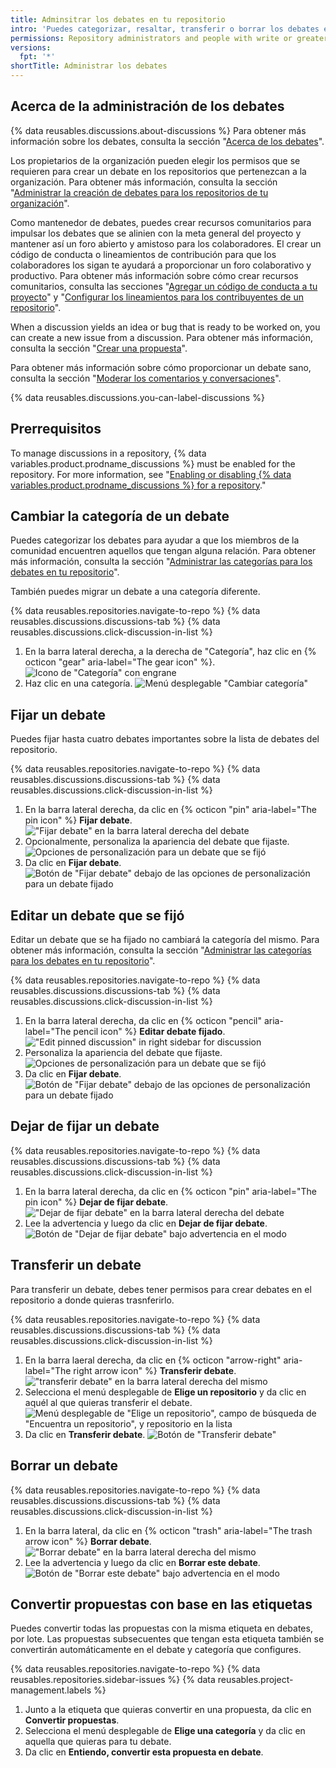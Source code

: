 ```yaml
---
title: Adminsitrar los debates en tu repositorio
intro: 'Puedes categorizar, resaltar, transferir o borrar los debates en un repositorio.'
permissions: Repository administrators and people with write or greater access to a repository can manage discussions in the repository.
versions:
  fpt: '*'
shortTitle: Administrar los debates
---
```



## Acerca de la administración de los debates

{% data reusables.discussions.about-discussions %} Para obtener más información sobre los debates, consulta la sección "[Acerca de los debates](/discussions/collaborating-with-your-community-using-discussions/about-discussions)".

Los propietarios de la organización pueden elegir los permisos que se requieren para crear un debate en los repositorios que pertenezcan a la organización. Para obtener más información, consulta la sección "[Administrar la creación de debates para los repositorios de tu organización](/organizations/managing-organization-settings/managing-discussion-creation-for-repositories-in-your-organization)".

Como mantenedor de debates, puedes crear recursos comunitarios para impulsar los debates que se alinien con la meta general del proyecto y mantener así un foro abierto y amistoso para los colaboradores. El crear un código de conducta o lineamientos de contribución para que los colaboradores los sigan te ayudará a proporcionar un foro colaborativo y productivo. Para obtener más información sobre cómo crear recursos comunitarios, consulta las secciones "[Agregar un código de conducta a tu proyecto](/communities/setting-up-your-project-for-healthy-contributions/adding-a-code-of-conduct-to-your-project)" y "[Configurar los lineamientos para los contribuyentes de un repositorio](/communities/setting-up-your-project-for-healthy-contributions/setting-guidelines-for-repository-contributors)".

When a discussion yields an idea or bug that is ready to be worked on, you can create a new issue from a discussion. Para obtener más información, consulta la sección "[Crear una propuesta](/issues/tracking-your-work-with-issues/creating-an-issue#creating-an-issue-from-a-discussion)".

Para obtener más información sobre cómo proporcionar un debate sano, consulta la sección "[Moderar los comentarios y conversaciones](/communities/moderating-comments-and-conversations)".

{% data reusables.discussions.you-can-label-discussions %}

## Prerrequisitos

To manage discussions in a repository, {% data variables.product.prodname_discussions %} must be enabled for the repository. For more information, see "[Enabling or disabling {% data variables.product.prodname_discussions %} for a repository](/github/administering-a-repository/enabling-or-disabling-github-discussions-for-a-repository)."

## Cambiar la categoría de un debate

Puedes categorizar los debates para ayudar a que los miembros de la comunidad encuentren aquellos que tengan alguna relación. Para obtener más información, consulta la sección "[Administrar las categorías para los debates en tu repositorio](/discussions/managing-discussions-for-your-community/managing-categories-for-discussions-in-your-repository)".

También puedes migrar un debate a una categoría diferente.

{% data reusables.repositories.navigate-to-repo %}
{% data reusables.discussions.discussions-tab %}
{% data reusables.discussions.click-discussion-in-list %}
1. En la barra lateral derecha, a la derecha de "Categoría", haz clic en {% octicon "gear" aria-label="The gear icon" %}. ![Icono de "Categoría" con engrane](/assets/images/help/discussions/category-in-sidebar.png)
1. Haz clic en una categoría. ![Menú desplegable "Cambiar categoría"](/assets/images/help/discussions/change-category-drop-down.png)

## Fijar un debate

Puedes fijar hasta cuatro debates importantes sobre la lista de debates del repositorio.

{% data reusables.repositories.navigate-to-repo %}
{% data reusables.discussions.discussions-tab %}
{% data reusables.discussions.click-discussion-in-list %}
1. En la barra lateral derecha, da clic en {% octicon "pin" aria-label="The pin icon" %} **Fijar debate**. !["Fijar debate" en la barra lateral derecha del debate](/assets/images/help/discussions/click-pin-discussion.png)
1. Opcionalmente, personaliza la apariencia del debate que fijaste. ![Opciones de personalización para un debate que se fijó](/assets/images/help/discussions/customize-pinned-discussion.png)
1. Da clic en **Fijar debate**. ![Botón de "Fijar debate" debajo de las opciones de personalización para un debate fijado](/assets/images/help/discussions/click-pin-discussion-button.png)

## Editar un debate que se fijó

Editar un debate que se ha fijado no cambiará la categoría del mismo. Para obtener más información, consulta la sección "[Administrar las categorías para los debates en tu repositorio](/discussions/managing-discussions-for-your-community/managing-categories-for-discussions-in-your-repository)".

{% data reusables.repositories.navigate-to-repo %}
{% data reusables.discussions.discussions-tab %}
{% data reusables.discussions.click-discussion-in-list %}
1. En la barra lateral derecha, da clic en {% octicon "pencil" aria-label="The pencil icon" %} **Editar debate fijado**. !["Edit pinned discussion" in right sidebar for discussion](/assets/images/help/discussions/click-edit-pinned-discussion.png)
1. Personaliza la apariencia del debate que fijaste. ![Opciones de personalización para un debate que se fijó](/assets/images/help/discussions/customize-pinned-discussion.png)
1. Da clic en **Fijar debate**. ![Botón de "Fijar debate" debajo de las opciones de personalización para un debate fijado](/assets/images/help/discussions/click-pin-discussion-button.png)

## Dejar de fijar un debate

{% data reusables.repositories.navigate-to-repo %}
{% data reusables.discussions.discussions-tab %}
{% data reusables.discussions.click-discussion-in-list %}
1. En la barra lateral derecha, da clic en {% octicon "pin" aria-label="The pin icon" %} **Dejar de fijar debate**. !["Dejar de fijar debate" en la barra lateral derecha del debate](/assets/images/help/discussions/click-unpin-discussion.png)
1. Lee la advertencia y luego da clic en **Dejar de fijar debate**. ![Botón de "Dejar de fijar debate" bajo advertencia en el modo](/assets/images/help/discussions/click-unpin-discussion-button.png)

## Transferir un debate

Para transferir un debate, debes tener permisos para crear debates en el repositorio a donde quieras trasnferirlo.

{% data reusables.repositories.navigate-to-repo %}
{% data reusables.discussions.discussions-tab %}
{% data reusables.discussions.click-discussion-in-list %}
1. En la barra laeral derecha, da clic en {% octicon "arrow-right" aria-label="The right arrow icon" %} **Transferir debate**. !["transferir debate" en la barra lateral derecha del mismo](/assets/images/help/discussions/click-transfer-discussion.png)
1. Selecciona el menú desplegable de **Elige un repositorio** y da clic en aquél al que quieras transferir el debate. ![Menú desplegable de "Elige un repositorio", campo de búsqueda de "Encuentra un repositorio", y repositorio en la lista](/assets/images/help/discussions/use-choose-a-repository-drop-down.png)
1. Da clic en **Transferir debate**. ![Botón de "Transferir debate"](/assets/images/help/discussions/click-transfer-discussion-button.png)

## Borrar un debate

{% data reusables.repositories.navigate-to-repo %}
{% data reusables.discussions.discussions-tab %}
{% data reusables.discussions.click-discussion-in-list %}
1. En la barra lateral, da clic en {% octicon "trash" aria-label="The trash arrow icon" %} **Borrar debate**. !["Borrar debate" en la barra lateral derecha del mismo](/assets/images/help/discussions/click-delete-discussion.png)
1. Lee la advertencia y luego da clic en **Borrar este debate**. ![Botón de "Borrar este debate" bajo advertencia en el modo](/assets/images/help/discussions/click-delete-this-discussion-button.png)

## Convertir propuestas con base en las etiquetas

Puedes convertir todas las propuestas con la misma etiqueta en debates, por lote. Las propuestas subsecuentes que tengan esta etiqueta también se convertirán automáticamente en el debate y categoría que configures.

{% data reusables.repositories.navigate-to-repo %}
{% data reusables.repositories.sidebar-issues %}
{% data reusables.project-management.labels %}
1. Junto a la etiqueta que quieras convertir en una propuesta, da clic en **Convertir propuestas**.
1. Selecciona el menú desplegable de **Elige una categoría** y da clic en aquella que quieras para tu debate.
1. Da clic en **Entiendo, convertir esta propuesta en debate**.
